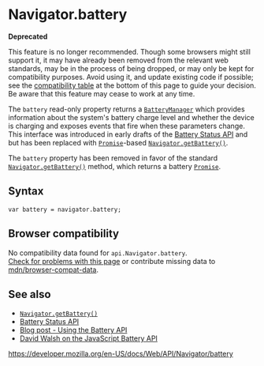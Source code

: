Navigator.battery
=================

**Deprecated**

This feature is no longer recommended. Though some browsers might still support it, it may have already been removed from the relevant web standards, may be in the process of being dropped, or may only be kept for compatibility purposes. Avoid using it, and update existing code if possible; see the [compatibility table](#browser_compatibility) at the bottom of this page to guide your decision. Be aware that this feature may cease to work at any time.

The `battery` read-only property returns a [`BatteryManager`](../batterymanager) which provides information about the system's battery charge level and whether the device is charging and exposes events that fire when these parameters change. This interface was introduced in early drafts of the [Battery Status API](../battery_status_api) and but has been replaced with [`Promise`](https://developer.mozilla.org/en-US/docs/Web/JavaScript/Reference/Global_Objects/Promise)-based [`Navigator.getBattery()`](getbattery).

The `battery` property has been removed in favor of the standard [`Navigator.getBattery()`](getbattery) method, which returns a battery [`Promise`](https://developer.mozilla.org/en-US/docs/Web/JavaScript/Reference/Global_Objects/Promise).

Syntax
------

    var battery = navigator.battery;

Browser compatibility
---------------------

No compatibility data found for `api.Navigator.battery`.  
[Check for problems with this page](#on-github) or contribute missing data to [mdn/browser-compat-data](https://github.com/mdn/browser-compat-data).

See also
--------

-   [`Navigator.getBattery()`](getbattery)
-   [Battery Status API](../battery_status_api)
-   [Blog post - Using the Battery API](https://hacks.mozilla.org/2012/02/using-the-battery-api-part-of-webapi/)
-   [David Walsh on the JavaScript Battery API](https://davidwalsh.name/battery-api)

<a href="https://developer.mozilla.org/en-US/docs/Web/API/Navigator/battery" class="_attribution-link">https://developer.mozilla.org/en-US/docs/Web/API/Navigator/battery</a>
